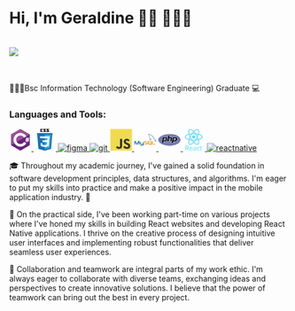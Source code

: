 <h1>Hi, I'm Geraldine 👋🏾 👩🏾‍💻</h1> <br />

<img src='(https://github.com/CodesByDine/CodesByDine/assets/91410767/3a7ef372-f246-42a0-86eb-a65bc2ad9606)' />

<p> </p> <br />
<p>👩🏽‍💻Bsc Information Technology (Software Engineering) Graduate 💻 </br>

<h3 align="left">Languages and Tools:</h3>
<p align="left"> <a href="https://www.w3schools.com/cs/" target="_blank" rel="noreferrer"> <img src="https://raw.githubusercontent.com/devicons/devicon/master/icons/csharp/csharp-original.svg" alt="csharp" width="40" height="40"/> </a> <a href="https://www.w3schools.com/css/" target="_blank" rel="noreferrer"> <img src="https://raw.githubusercontent.com/devicons/devicon/master/icons/css3/css3-original-wordmark.svg" alt="css3" width="40" height="40"/> </a> <a href="https://www.figma.com/" target="_blank" rel="noreferrer"> <img src="https://www.vectorlogo.zone/logos/figma/figma-icon.svg" alt="figma" width="40" height="40"/> </a> <a href="https://git-scm.com/" target="_blank" rel="noreferrer"> <img src="https://www.vectorlogo.zone/logos/git-scm/git-scm-icon.svg" alt="git" width="40" height="40"/> </a> <a href="https://developer.mozilla.org/en-US/docs/Web/JavaScript" target="_blank" rel="noreferrer"> <img src="https://raw.githubusercontent.com/devicons/devicon/master/icons/javascript/javascript-original.svg" alt="javascript" width="40" height="40"/> </a> <a href="https://www.mysql.com/" target="_blank" rel="noreferrer"> <img src="https://raw.githubusercontent.com/devicons/devicon/master/icons/mysql/mysql-original-wordmark.svg" alt="mysql" width="40" height="40"/> </a> <a href="https://www.php.net" target="_blank" rel="noreferrer"> <img src="https://raw.githubusercontent.com/devicons/devicon/master/icons/php/php-original.svg" alt="php" width="40" height="40"/> </a> <a href="https://reactjs.org/" target="_blank" rel="noreferrer"> <img src="https://raw.githubusercontent.com/devicons/devicon/master/icons/react/react-original-wordmark.svg" alt="react" width="40" height="40"/> </a> <a href="https://reactnative.dev/" target="_blank" rel="noreferrer"> <img src="https://reactnative.dev/img/header_logo.svg" alt="reactnative" width="40" height="40"/> </a> </p>

🎓 Throughout my academic journey, I've gained a solid foundation in software development principles, data structures, and algorithms. I'm eager to put my skills into practice and make a positive impact in the mobile application industry. 📱<br />

🏢 On the practical side, I've been working part-time on various projects where I've honed my skills in building React websites and developing React Native applications. I thrive on the creative process of designing intuitive user interfaces and implementing robust functionalities that deliver seamless user experiences.<br />

🤝 Collaboration and teamwork are integral parts of my work ethic. I'm always eager to collaborate with diverse teams, exchanging ideas and perspectives to create innovative solutions. I believe that the power of teamwork can bring out the best in every project. <br />


